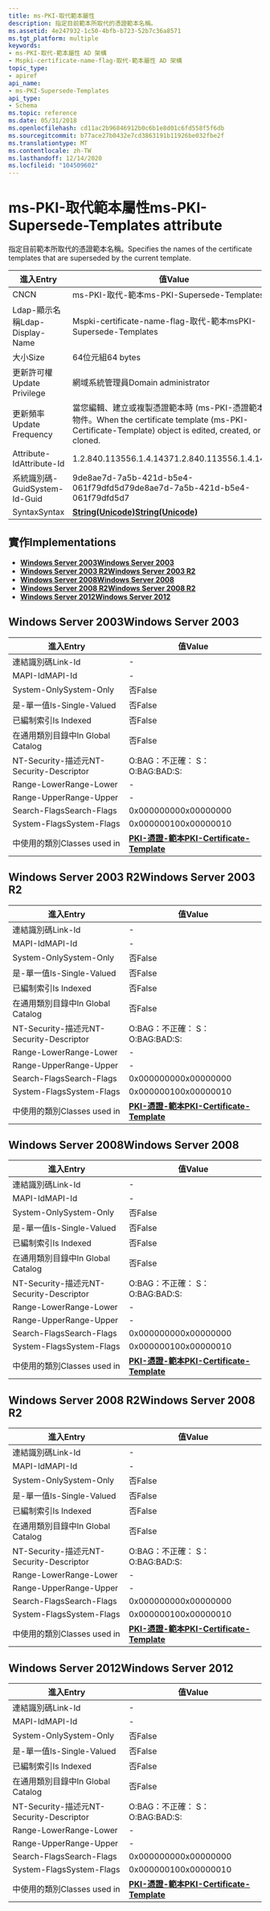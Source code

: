 ```yaml
---
title: ms-PKI-取代範本屬性
description: 指定目前範本所取代的憑證範本名稱。
ms.assetid: 4e247932-1c50-4bfb-b723-52b7c36a8571
ms.tgt_platform: multiple
keywords:
- ms-PKI-取代-範本屬性 AD 架構
- Mspki-certificate-name-flag-取代-範本屬性 AD 架構
topic_type:
- apiref
api_name:
- ms-PKI-Supersede-Templates
api_type:
- Schema
ms.topic: reference
ms.date: 05/31/2018
ms.openlocfilehash: cd11ac2b96846912b0c6b1e8d01c6fd558f5f6db
ms.sourcegitcommit: b77ace27b0432e7cd3863191b11926be032fbe2f
ms.translationtype: MT
ms.contentlocale: zh-TW
ms.lasthandoff: 12/14/2020
ms.locfileid: "104509602"
---
```

# <a name="ms-pki-supersede-templates-attribute"></a><span data-ttu-id="015a5-105">ms-PKI-取代範本屬性</span><span class="sxs-lookup"><span data-stu-id="015a5-105">ms-PKI-Supersede-Templates attribute</span></span>

<span data-ttu-id="015a5-106">指定目前範本所取代的憑證範本名稱。</span><span class="sxs-lookup"><span data-stu-id="015a5-106">Specifies the names of the certificate templates that are superseded by the current template.</span></span>



| <span data-ttu-id="015a5-107">進入</span><span class="sxs-lookup"><span data-stu-id="015a5-107">Entry</span></span> | <span data-ttu-id="015a5-108">值</span><span class="sxs-lookup"><span data-stu-id="015a5-108">Value</span></span> |
|-------------------|---------------------------------------------------------------------------------------------------|
| <span data-ttu-id="015a5-109">CN</span><span class="sxs-lookup"><span data-stu-id="015a5-109">CN</span></span>                | <span data-ttu-id="015a5-110">ms-PKI-取代-範本</span><span class="sxs-lookup"><span data-stu-id="015a5-110">ms-PKI-Supersede-Templates</span></span>                                                                        |
| <span data-ttu-id="015a5-111">Ldap-顯示名稱</span><span class="sxs-lookup"><span data-stu-id="015a5-111">Ldap-Display-Name</span></span> | <span data-ttu-id="015a5-112">Mspki-certificate-name-flag-取代-範本</span><span class="sxs-lookup"><span data-stu-id="015a5-112">msPKI-Supersede-Templates</span></span>                                                                         |
| <span data-ttu-id="015a5-113">大小</span><span class="sxs-lookup"><span data-stu-id="015a5-113">Size</span></span>              | <span data-ttu-id="015a5-114">64位元組</span><span class="sxs-lookup"><span data-stu-id="015a5-114">64 bytes</span></span>                                                                                          |
| <span data-ttu-id="015a5-115">更新許可權</span><span class="sxs-lookup"><span data-stu-id="015a5-115">Update Privilege</span></span>  | <span data-ttu-id="015a5-116">網域系統管理員</span><span class="sxs-lookup"><span data-stu-id="015a5-116">Domain administrator</span></span>                                                                              |
| <span data-ttu-id="015a5-117">更新頻率</span><span class="sxs-lookup"><span data-stu-id="015a5-117">Update Frequency</span></span>  | <span data-ttu-id="015a5-118">當您編輯、建立或複製憑證範本時 (ms-PKI-憑證範本) 物件。</span><span class="sxs-lookup"><span data-stu-id="015a5-118">When the certificate template (ms-PKI-Certificate-Template) object is edited, created, or cloned.</span></span> |
| <span data-ttu-id="015a5-119">Attribute-Id</span><span class="sxs-lookup"><span data-stu-id="015a5-119">Attribute-Id</span></span>      | <span data-ttu-id="015a5-120">1.2.840.113556.1.4.1437</span><span class="sxs-lookup"><span data-stu-id="015a5-120">1.2.840.113556.1.4.1437</span></span>                                                                           |
| <span data-ttu-id="015a5-121">系統識別碼-Guid</span><span class="sxs-lookup"><span data-stu-id="015a5-121">System-Id-Guid</span></span>    | <span data-ttu-id="015a5-122">9de8ae7d-7a5b-421d-b5e4-061f79dfd5d7</span><span class="sxs-lookup"><span data-stu-id="015a5-122">9de8ae7d-7a5b-421d-b5e4-061f79dfd5d7</span></span>                                                              |
| <span data-ttu-id="015a5-123">Syntax</span><span class="sxs-lookup"><span data-stu-id="015a5-123">Syntax</span></span>            | [<span data-ttu-id="015a5-124">**String(Unicode)**</span><span class="sxs-lookup"><span data-stu-id="015a5-124">**String(Unicode)**</span></span>](s-string-unicode.md)                                                       |



## <a name="implementations"></a><span data-ttu-id="015a5-125">實作</span><span class="sxs-lookup"><span data-stu-id="015a5-125">Implementations</span></span>

-   [<span data-ttu-id="015a5-126">**Windows Server 2003**</span><span class="sxs-lookup"><span data-stu-id="015a5-126">**Windows Server 2003**</span></span>](#windows-server-2003)
-   [<span data-ttu-id="015a5-127">**Windows Server 2003 R2**</span><span class="sxs-lookup"><span data-stu-id="015a5-127">**Windows Server 2003 R2**</span></span>](#windows-server-2003-r2)
-   [<span data-ttu-id="015a5-128">**Windows Server 2008**</span><span class="sxs-lookup"><span data-stu-id="015a5-128">**Windows Server 2008**</span></span>](#windows-server-2008)
-   [<span data-ttu-id="015a5-129">**Windows Server 2008 R2**</span><span class="sxs-lookup"><span data-stu-id="015a5-129">**Windows Server 2008 R2**</span></span>](#windows-server-2008-r2)
-   [<span data-ttu-id="015a5-130">**Windows Server 2012**</span><span class="sxs-lookup"><span data-stu-id="015a5-130">**Windows Server 2012**</span></span>](#windows-server-2012)

## <a name="windows-server-2003"></a><span data-ttu-id="015a5-131">Windows Server 2003</span><span class="sxs-lookup"><span data-stu-id="015a5-131">Windows Server 2003</span></span>



| <span data-ttu-id="015a5-132">進入</span><span class="sxs-lookup"><span data-stu-id="015a5-132">Entry</span></span> | <span data-ttu-id="015a5-133">值</span><span class="sxs-lookup"><span data-stu-id="015a5-133">Value</span></span> |
|------------------------|-------------------------------------------------------------------------|
| <span data-ttu-id="015a5-134">連結識別碼</span><span class="sxs-lookup"><span data-stu-id="015a5-134">Link-Id</span></span>                | \-                                                                      |
| <span data-ttu-id="015a5-135">MAPI-Id</span><span class="sxs-lookup"><span data-stu-id="015a5-135">MAPI-Id</span></span>                | \-                                                                      |
| <span data-ttu-id="015a5-136">System-Only</span><span class="sxs-lookup"><span data-stu-id="015a5-136">System-Only</span></span>            | <span data-ttu-id="015a5-137">否</span><span class="sxs-lookup"><span data-stu-id="015a5-137">False</span></span>                                                                   |
| <span data-ttu-id="015a5-138">是-單一值</span><span class="sxs-lookup"><span data-stu-id="015a5-138">Is-Single-Valued</span></span>       | <span data-ttu-id="015a5-139">否</span><span class="sxs-lookup"><span data-stu-id="015a5-139">False</span></span>                                                                   |
| <span data-ttu-id="015a5-140">已編制索引</span><span class="sxs-lookup"><span data-stu-id="015a5-140">Is Indexed</span></span>             | <span data-ttu-id="015a5-141">否</span><span class="sxs-lookup"><span data-stu-id="015a5-141">False</span></span>                                                                   |
| <span data-ttu-id="015a5-142">在通用類別目錄中</span><span class="sxs-lookup"><span data-stu-id="015a5-142">In Global Catalog</span></span>      | <span data-ttu-id="015a5-143">否</span><span class="sxs-lookup"><span data-stu-id="015a5-143">False</span></span>                                                                   |
| <span data-ttu-id="015a5-144">NT-Security-描述元</span><span class="sxs-lookup"><span data-stu-id="015a5-144">NT-Security-Descriptor</span></span> | <span data-ttu-id="015a5-145">O:BAG：不正確： S：</span><span class="sxs-lookup"><span data-stu-id="015a5-145">O:BAG:BAD:S:</span></span>                                                            |
| <span data-ttu-id="015a5-146">Range-Lower</span><span class="sxs-lookup"><span data-stu-id="015a5-146">Range-Lower</span></span>            | \-                                                                      |
| <span data-ttu-id="015a5-147">Range-Upper</span><span class="sxs-lookup"><span data-stu-id="015a5-147">Range-Upper</span></span>            | \-                                                                      |
| <span data-ttu-id="015a5-148">Search-Flags</span><span class="sxs-lookup"><span data-stu-id="015a5-148">Search-Flags</span></span>           | <span data-ttu-id="015a5-149">0x00000000</span><span class="sxs-lookup"><span data-stu-id="015a5-149">0x00000000</span></span>                                                              |
| <span data-ttu-id="015a5-150">System-Flags</span><span class="sxs-lookup"><span data-stu-id="015a5-150">System-Flags</span></span>           | <span data-ttu-id="015a5-151">0x00000010</span><span class="sxs-lookup"><span data-stu-id="015a5-151">0x00000010</span></span>                                                              |
| <span data-ttu-id="015a5-152">中使用的類別</span><span class="sxs-lookup"><span data-stu-id="015a5-152">Classes used in</span></span>        | [<span data-ttu-id="015a5-153">**PKI-憑證-範本**</span><span class="sxs-lookup"><span data-stu-id="015a5-153">**PKI-Certificate-Template**</span></span>](c-pkicertificatetemplate.md)<br/> |



## <a name="windows-server-2003-r2"></a><span data-ttu-id="015a5-154">Windows Server 2003 R2</span><span class="sxs-lookup"><span data-stu-id="015a5-154">Windows Server 2003 R2</span></span>



| <span data-ttu-id="015a5-155">進入</span><span class="sxs-lookup"><span data-stu-id="015a5-155">Entry</span></span> | <span data-ttu-id="015a5-156">值</span><span class="sxs-lookup"><span data-stu-id="015a5-156">Value</span></span> |
|------------------------|-------------------------------------------------------------------------|
| <span data-ttu-id="015a5-157">連結識別碼</span><span class="sxs-lookup"><span data-stu-id="015a5-157">Link-Id</span></span>                | \-                                                                      |
| <span data-ttu-id="015a5-158">MAPI-Id</span><span class="sxs-lookup"><span data-stu-id="015a5-158">MAPI-Id</span></span>                | \-                                                                      |
| <span data-ttu-id="015a5-159">System-Only</span><span class="sxs-lookup"><span data-stu-id="015a5-159">System-Only</span></span>            | <span data-ttu-id="015a5-160">否</span><span class="sxs-lookup"><span data-stu-id="015a5-160">False</span></span>                                                                   |
| <span data-ttu-id="015a5-161">是-單一值</span><span class="sxs-lookup"><span data-stu-id="015a5-161">Is-Single-Valued</span></span>       | <span data-ttu-id="015a5-162">否</span><span class="sxs-lookup"><span data-stu-id="015a5-162">False</span></span>                                                                   |
| <span data-ttu-id="015a5-163">已編制索引</span><span class="sxs-lookup"><span data-stu-id="015a5-163">Is Indexed</span></span>             | <span data-ttu-id="015a5-164">否</span><span class="sxs-lookup"><span data-stu-id="015a5-164">False</span></span>                                                                   |
| <span data-ttu-id="015a5-165">在通用類別目錄中</span><span class="sxs-lookup"><span data-stu-id="015a5-165">In Global Catalog</span></span>      | <span data-ttu-id="015a5-166">否</span><span class="sxs-lookup"><span data-stu-id="015a5-166">False</span></span>                                                                   |
| <span data-ttu-id="015a5-167">NT-Security-描述元</span><span class="sxs-lookup"><span data-stu-id="015a5-167">NT-Security-Descriptor</span></span> | <span data-ttu-id="015a5-168">O:BAG：不正確： S：</span><span class="sxs-lookup"><span data-stu-id="015a5-168">O:BAG:BAD:S:</span></span>                                                            |
| <span data-ttu-id="015a5-169">Range-Lower</span><span class="sxs-lookup"><span data-stu-id="015a5-169">Range-Lower</span></span>            | \-                                                                      |
| <span data-ttu-id="015a5-170">Range-Upper</span><span class="sxs-lookup"><span data-stu-id="015a5-170">Range-Upper</span></span>            | \-                                                                      |
| <span data-ttu-id="015a5-171">Search-Flags</span><span class="sxs-lookup"><span data-stu-id="015a5-171">Search-Flags</span></span>           | <span data-ttu-id="015a5-172">0x00000000</span><span class="sxs-lookup"><span data-stu-id="015a5-172">0x00000000</span></span>                                                              |
| <span data-ttu-id="015a5-173">System-Flags</span><span class="sxs-lookup"><span data-stu-id="015a5-173">System-Flags</span></span>           | <span data-ttu-id="015a5-174">0x00000010</span><span class="sxs-lookup"><span data-stu-id="015a5-174">0x00000010</span></span>                                                              |
| <span data-ttu-id="015a5-175">中使用的類別</span><span class="sxs-lookup"><span data-stu-id="015a5-175">Classes used in</span></span>        | [<span data-ttu-id="015a5-176">**PKI-憑證-範本**</span><span class="sxs-lookup"><span data-stu-id="015a5-176">**PKI-Certificate-Template**</span></span>](c-pkicertificatetemplate.md)<br/> |



## <a name="windows-server-2008"></a><span data-ttu-id="015a5-177">Windows Server 2008</span><span class="sxs-lookup"><span data-stu-id="015a5-177">Windows Server 2008</span></span>



| <span data-ttu-id="015a5-178">進入</span><span class="sxs-lookup"><span data-stu-id="015a5-178">Entry</span></span> | <span data-ttu-id="015a5-179">值</span><span class="sxs-lookup"><span data-stu-id="015a5-179">Value</span></span> |
|------------------------|-------------------------------------------------------------------------|
| <span data-ttu-id="015a5-180">連結識別碼</span><span class="sxs-lookup"><span data-stu-id="015a5-180">Link-Id</span></span>                | \-                                                                      |
| <span data-ttu-id="015a5-181">MAPI-Id</span><span class="sxs-lookup"><span data-stu-id="015a5-181">MAPI-Id</span></span>                | \-                                                                      |
| <span data-ttu-id="015a5-182">System-Only</span><span class="sxs-lookup"><span data-stu-id="015a5-182">System-Only</span></span>            | <span data-ttu-id="015a5-183">否</span><span class="sxs-lookup"><span data-stu-id="015a5-183">False</span></span>                                                                   |
| <span data-ttu-id="015a5-184">是-單一值</span><span class="sxs-lookup"><span data-stu-id="015a5-184">Is-Single-Valued</span></span>       | <span data-ttu-id="015a5-185">否</span><span class="sxs-lookup"><span data-stu-id="015a5-185">False</span></span>                                                                   |
| <span data-ttu-id="015a5-186">已編制索引</span><span class="sxs-lookup"><span data-stu-id="015a5-186">Is Indexed</span></span>             | <span data-ttu-id="015a5-187">否</span><span class="sxs-lookup"><span data-stu-id="015a5-187">False</span></span>                                                                   |
| <span data-ttu-id="015a5-188">在通用類別目錄中</span><span class="sxs-lookup"><span data-stu-id="015a5-188">In Global Catalog</span></span>      | <span data-ttu-id="015a5-189">否</span><span class="sxs-lookup"><span data-stu-id="015a5-189">False</span></span>                                                                   |
| <span data-ttu-id="015a5-190">NT-Security-描述元</span><span class="sxs-lookup"><span data-stu-id="015a5-190">NT-Security-Descriptor</span></span> | <span data-ttu-id="015a5-191">O:BAG：不正確： S：</span><span class="sxs-lookup"><span data-stu-id="015a5-191">O:BAG:BAD:S:</span></span>                                                            |
| <span data-ttu-id="015a5-192">Range-Lower</span><span class="sxs-lookup"><span data-stu-id="015a5-192">Range-Lower</span></span>            | \-                                                                      |
| <span data-ttu-id="015a5-193">Range-Upper</span><span class="sxs-lookup"><span data-stu-id="015a5-193">Range-Upper</span></span>            | \-                                                                      |
| <span data-ttu-id="015a5-194">Search-Flags</span><span class="sxs-lookup"><span data-stu-id="015a5-194">Search-Flags</span></span>           | <span data-ttu-id="015a5-195">0x00000000</span><span class="sxs-lookup"><span data-stu-id="015a5-195">0x00000000</span></span>                                                              |
| <span data-ttu-id="015a5-196">System-Flags</span><span class="sxs-lookup"><span data-stu-id="015a5-196">System-Flags</span></span>           | <span data-ttu-id="015a5-197">0x00000010</span><span class="sxs-lookup"><span data-stu-id="015a5-197">0x00000010</span></span>                                                              |
| <span data-ttu-id="015a5-198">中使用的類別</span><span class="sxs-lookup"><span data-stu-id="015a5-198">Classes used in</span></span>        | [<span data-ttu-id="015a5-199">**PKI-憑證-範本**</span><span class="sxs-lookup"><span data-stu-id="015a5-199">**PKI-Certificate-Template**</span></span>](c-pkicertificatetemplate.md)<br/> |



## <a name="windows-server-2008-r2"></a><span data-ttu-id="015a5-200">Windows Server 2008 R2</span><span class="sxs-lookup"><span data-stu-id="015a5-200">Windows Server 2008 R2</span></span>



| <span data-ttu-id="015a5-201">進入</span><span class="sxs-lookup"><span data-stu-id="015a5-201">Entry</span></span> | <span data-ttu-id="015a5-202">值</span><span class="sxs-lookup"><span data-stu-id="015a5-202">Value</span></span> |
|------------------------|-------------------------------------------------------------------------|
| <span data-ttu-id="015a5-203">連結識別碼</span><span class="sxs-lookup"><span data-stu-id="015a5-203">Link-Id</span></span>                | \-                                                                      |
| <span data-ttu-id="015a5-204">MAPI-Id</span><span class="sxs-lookup"><span data-stu-id="015a5-204">MAPI-Id</span></span>                | \-                                                                      |
| <span data-ttu-id="015a5-205">System-Only</span><span class="sxs-lookup"><span data-stu-id="015a5-205">System-Only</span></span>            | <span data-ttu-id="015a5-206">否</span><span class="sxs-lookup"><span data-stu-id="015a5-206">False</span></span>                                                                   |
| <span data-ttu-id="015a5-207">是-單一值</span><span class="sxs-lookup"><span data-stu-id="015a5-207">Is-Single-Valued</span></span>       | <span data-ttu-id="015a5-208">否</span><span class="sxs-lookup"><span data-stu-id="015a5-208">False</span></span>                                                                   |
| <span data-ttu-id="015a5-209">已編制索引</span><span class="sxs-lookup"><span data-stu-id="015a5-209">Is Indexed</span></span>             | <span data-ttu-id="015a5-210">否</span><span class="sxs-lookup"><span data-stu-id="015a5-210">False</span></span>                                                                   |
| <span data-ttu-id="015a5-211">在通用類別目錄中</span><span class="sxs-lookup"><span data-stu-id="015a5-211">In Global Catalog</span></span>      | <span data-ttu-id="015a5-212">否</span><span class="sxs-lookup"><span data-stu-id="015a5-212">False</span></span>                                                                   |
| <span data-ttu-id="015a5-213">NT-Security-描述元</span><span class="sxs-lookup"><span data-stu-id="015a5-213">NT-Security-Descriptor</span></span> | <span data-ttu-id="015a5-214">O:BAG：不正確： S：</span><span class="sxs-lookup"><span data-stu-id="015a5-214">O:BAG:BAD:S:</span></span>                                                            |
| <span data-ttu-id="015a5-215">Range-Lower</span><span class="sxs-lookup"><span data-stu-id="015a5-215">Range-Lower</span></span>            | \-                                                                      |
| <span data-ttu-id="015a5-216">Range-Upper</span><span class="sxs-lookup"><span data-stu-id="015a5-216">Range-Upper</span></span>            | \-                                                                      |
| <span data-ttu-id="015a5-217">Search-Flags</span><span class="sxs-lookup"><span data-stu-id="015a5-217">Search-Flags</span></span>           | <span data-ttu-id="015a5-218">0x00000000</span><span class="sxs-lookup"><span data-stu-id="015a5-218">0x00000000</span></span>                                                              |
| <span data-ttu-id="015a5-219">System-Flags</span><span class="sxs-lookup"><span data-stu-id="015a5-219">System-Flags</span></span>           | <span data-ttu-id="015a5-220">0x00000010</span><span class="sxs-lookup"><span data-stu-id="015a5-220">0x00000010</span></span>                                                              |
| <span data-ttu-id="015a5-221">中使用的類別</span><span class="sxs-lookup"><span data-stu-id="015a5-221">Classes used in</span></span>        | [<span data-ttu-id="015a5-222">**PKI-憑證-範本**</span><span class="sxs-lookup"><span data-stu-id="015a5-222">**PKI-Certificate-Template**</span></span>](c-pkicertificatetemplate.md)<br/> |



## <a name="windows-server-2012"></a><span data-ttu-id="015a5-223">Windows Server 2012</span><span class="sxs-lookup"><span data-stu-id="015a5-223">Windows Server 2012</span></span>



| <span data-ttu-id="015a5-224">進入</span><span class="sxs-lookup"><span data-stu-id="015a5-224">Entry</span></span> | <span data-ttu-id="015a5-225">值</span><span class="sxs-lookup"><span data-stu-id="015a5-225">Value</span></span> |
|------------------------|-------------------------------------------------------------------------|
| <span data-ttu-id="015a5-226">連結識別碼</span><span class="sxs-lookup"><span data-stu-id="015a5-226">Link-Id</span></span>                | \-                                                                      |
| <span data-ttu-id="015a5-227">MAPI-Id</span><span class="sxs-lookup"><span data-stu-id="015a5-227">MAPI-Id</span></span>                | \-                                                                      |
| <span data-ttu-id="015a5-228">System-Only</span><span class="sxs-lookup"><span data-stu-id="015a5-228">System-Only</span></span>            | <span data-ttu-id="015a5-229">否</span><span class="sxs-lookup"><span data-stu-id="015a5-229">False</span></span>                                                                   |
| <span data-ttu-id="015a5-230">是-單一值</span><span class="sxs-lookup"><span data-stu-id="015a5-230">Is-Single-Valued</span></span>       | <span data-ttu-id="015a5-231">否</span><span class="sxs-lookup"><span data-stu-id="015a5-231">False</span></span>                                                                   |
| <span data-ttu-id="015a5-232">已編制索引</span><span class="sxs-lookup"><span data-stu-id="015a5-232">Is Indexed</span></span>             | <span data-ttu-id="015a5-233">否</span><span class="sxs-lookup"><span data-stu-id="015a5-233">False</span></span>                                                                   |
| <span data-ttu-id="015a5-234">在通用類別目錄中</span><span class="sxs-lookup"><span data-stu-id="015a5-234">In Global Catalog</span></span>      | <span data-ttu-id="015a5-235">否</span><span class="sxs-lookup"><span data-stu-id="015a5-235">False</span></span>                                                                   |
| <span data-ttu-id="015a5-236">NT-Security-描述元</span><span class="sxs-lookup"><span data-stu-id="015a5-236">NT-Security-Descriptor</span></span> | <span data-ttu-id="015a5-237">O:BAG：不正確： S：</span><span class="sxs-lookup"><span data-stu-id="015a5-237">O:BAG:BAD:S:</span></span>                                                            |
| <span data-ttu-id="015a5-238">Range-Lower</span><span class="sxs-lookup"><span data-stu-id="015a5-238">Range-Lower</span></span>            | \-                                                                      |
| <span data-ttu-id="015a5-239">Range-Upper</span><span class="sxs-lookup"><span data-stu-id="015a5-239">Range-Upper</span></span>            | \-                                                                      |
| <span data-ttu-id="015a5-240">Search-Flags</span><span class="sxs-lookup"><span data-stu-id="015a5-240">Search-Flags</span></span>           | <span data-ttu-id="015a5-241">0x00000000</span><span class="sxs-lookup"><span data-stu-id="015a5-241">0x00000000</span></span>                                                              |
| <span data-ttu-id="015a5-242">System-Flags</span><span class="sxs-lookup"><span data-stu-id="015a5-242">System-Flags</span></span>           | <span data-ttu-id="015a5-243">0x00000010</span><span class="sxs-lookup"><span data-stu-id="015a5-243">0x00000010</span></span>                                                              |
| <span data-ttu-id="015a5-244">中使用的類別</span><span class="sxs-lookup"><span data-stu-id="015a5-244">Classes used in</span></span>        | [<span data-ttu-id="015a5-245">**PKI-憑證-範本**</span><span class="sxs-lookup"><span data-stu-id="015a5-245">**PKI-Certificate-Template**</span></span>](c-pkicertificatetemplate.md)<br/> |



 

 





